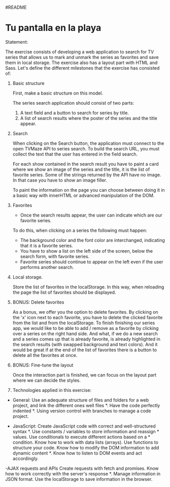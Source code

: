 #README
# Tu pantalla en la playa

Statement:

The exercise consists of developing a web application to search for TV series that allows us to
mark and unmark the series as favorites and save them in local storage.
The exercise also has a layout part with HTML and Sass.
Let's define the different milestones that the exercise has consisted of:

1. Basic structure

   First, make a basic structure on this model.

   The series search application should consist of two parts:

   1. A text field and a button to search for series by title.
   2. A list of search results where the poster of the series and the title appear.

2. Search

   When clicking on the Search button, the application must connect to the open TVMaze API to
   series search. To build the search URL, you must collect the text that the user has entered in the field
   search.
   
   For each show contained in the search result you have to paint a card where we show
   an image of the series and the title, it is the list of favorite series.
   Some of the strings returned by the API have no image. In that case you have to show an image
   filler.

   To paint the information on the page you can choose between doing it in a basic way with innerHTML or
   advanced manipulation of the DOM.

3. Favorites

   - Once the search results appear, the user can indicate which are our favorite series.

   To do this, when clicking on a series the following must happen:

   - The background color and the font color are interchanged, indicating that it is a favorite series.
   - You have to show a list on the left side of the screen, below the search form, with
     favorite series.
   - Favorite series should continue to appear on the left even if the user performs another search.

4. Local storage.

   Store the list of favorites in the localStorage. In this way, when reloading the page the list of
   favorites should be displayed.

5. BONUS: Delete favorites

   As a bonus, we offer you the option to delete favorites. By clicking on the 'x' icon next to
   each favorite, you have to delete the clicked favorite from the list and from the localStorage.
   To finish finishing our series app, we would like to be able to add / remove as a favorite by clicking
   over a series on the right hand side. And what, if we do a new search and a series comes up that is already
   favorite, is already highlighted in the search results (with swapped background and text colors).
   And it would be great if at the end of the list of favorites there is a button to delete all the favorites at once.
   

6. BONUS: Fine-tune the layout

   Once the interaction part is finished, we can focus on the layout part where we can decide the styles.
   

7. Technologies applied in this exercise:

- General:
  Use an adequate structure of files and folders for a web project, and link the different ones well
  files *.
  Have the code perfectly indented *.
  Using version control with branches to manage a code project.

- JavaScript:
  Create JavaScript code with correct and well-structured syntax *.
  Use constants / variables to store information and reassign * values.
  Use conditionals to execute different actions based on a * condition.
  Know how to work with data lists (arrays).
  Use functions to structure your code.
  Know how to modify the DOM information to add dynamic content *.
  Know how to listen to DOM events and act accordingly.

-AJAX requests and APIs
   Create requests with fetch and promises.
   Know how to work correctly with the server's response *.
   Manage information in JSON format.
   Use the localStorage to save information in the browser.


